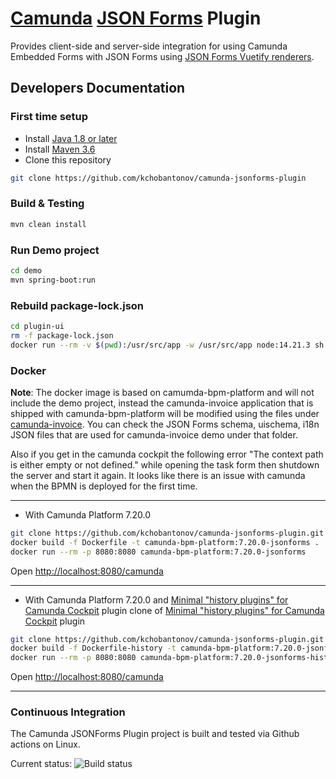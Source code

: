 # [Camunda](https://camunda.com/) [JSON Forms](https://jsonforms.io/) Plugin

Provides client-side and server-side integration for using Camunda Embedded Forms with JSON Forms using [JSON Forms Vuetify renderers](https://github.com/eclipsesource/jsonforms-vuetify-renderers).

## Developers Documentation

### First time setup

* Install [Java 1.8 or later](https://www.java.com/en/download/help/download_options.html)
* Install [Maven 3.6](https://maven.apache.org/install.html)
* Clone this repository

```bash
git clone https://github.com/kchobantonov/camunda-jsonforms-plugin
```

### Build & Testing

```bash
mvn clean install
```

### Run Demo project

```bash
cd demo
mvn spring-boot:run
```

### Rebuild package-lock.json

```bash
cd plugin-ui
rm -f package-lock.json
docker run --rm -v $(pwd):/usr/src/app -w /usr/src/app node:14.21.3 sh -c "npm install && npm run init"
```


### Docker

**Note**: The docker image is based on camumda-bpm-platform and will not include the demo project, instead the camunda-invoice application that is shipped with camunda-bpm-platform will be modified using the files under [camunda-invoice](./docker-camunda-bpm-platform/camunda-invoice). You can check the JSON Forms schema, uischema, i18n JSON files that are used for camunda-invoice demo under that folder.

Also if you get in the camunda cockpit the following error "The context path is either empty or not defined." while opening the task form then shutdown the server and start it again. It looks like there is an issue with camunda when the BPMN is deployed for the first time.

---

* With Camunda Platform 7.20.0

```bash
git clone https://github.com/kchobantonov/camunda-jsonforms-plugin.git
docker build -f Dockerfile -t camunda-bpm-platform:7.20.0-jsonforms .
docker run --rm -p 8080:8080 camunda-bpm-platform:7.20.0-jsonforms
```

Open <http://localhost:8080/camunda>

---

* With Camunda Platform 7.20.0 and [Minimal "history plugins" for Camunda Cockpit](https://github.com/kchobantonov/camunda-cockpit-plugins) plugin clone of [Minimal "history plugins" for Camunda Cockpit](https://github.com/datakurre/camunda-cockpit-plugins) plugin

```bash
git clone https://github.com/kchobantonov/camunda-jsonforms-plugin.git
docker build -f Dockerfile-history -t camunda-bpm-platform:7.20.0-jsonforms-history .
docker run --rm -p 8080:8080 camunda-bpm-platform:7.20.0-jsonforms-history
```

Open <http://localhost:8080/camunda>

---

### Continuous Integration

The Camunda JSONForms Plugin project is built and tested via Github actions on Linux.

Current status: ![Build status](https://github.com/kchobantonov/camunda-jsonforms-plugin/actions/workflows/maven.yml/badge.svg?branch=master)
